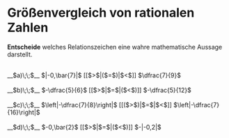 <!--
version:  0.0.1

language: de

@style
input {
    text-align: center;
}
@end

formula: \carry   \textcolor{red}{\scriptsize #1}
formula: \digit   \rlap{\carry{#1}}\phantom{#2}#2
formula: \permil  \text{‰}

import: https://raw.githubusercontent.com/LiaTemplates/Tikz-Jax/main/README.md

script: https://cdn.jsdelivr.net/gh/LiaTemplates/Tikz-Jax@main/dist/index.js


tags: Dezimalzahlen, Bruchrechnung, Negative Zahlen, Zahlenverständnis, mittel, normal, Angeben

comment: Welche Zahl ist größer? Gib es an.

author: Martin Lommatzsch

-->




# Größenvergleich von rationalen Zahlen

**Entscheide** welches Relationszeichen eine wahre mathematische Aussage darstellt.

<br>
__$a)\;\;$__ $|-0,\bar{7}|$ [[$>$|($=$)|$<$]] $\dfrac{7}{9}$ 
<br>
<br>
__$b)\;\;$__ $-\dfrac{5}{6}$ [[$>$|$=$|($<$)]] $-\dfrac{5}{12}$ 
<br>
<br>
__$c)\;\;$__ $\left|-\dfrac{7}{8}\right|$ [[($>$)|$=$|$<$]] $\left|-\dfrac{7}{16}\right|$ 
<br>
<br>
__$d)\;\;$__ $-0,\bar{2}$ [[$>$|$=$|($<$)]] $-|-0,2|$ 

<br>
<br>
<br>
<br>

